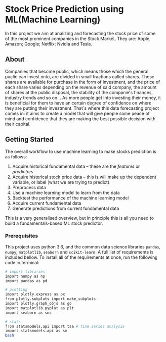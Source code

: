 # Stock Price Prediction using ML(Machine Learning)

In this project we aim at analizing and forecasting the stock price of some of the most prominent companies in the Stock Market. They are: Apple; Amazon; Google; Netflix; Nvidia and Tesla.

## About

Companies that become public, which means those which the general puclic can invest onto, are divided in small fractions called shares. Those shares are available for purchase in the form of investment, and the price of each share varies depending on the revenue of said company, the amount of shares at the public disposal, the stability of the companie's finances, industry trends and so on... 
As more people get into investing their money, it is beneficial for them to have an certain degree of confidence on where they are putting their investment. That`s where this data forecasting project comes in: it aims to create a model that will give people some peace of mind and confidence that they are making the best possible decision with their capital. 

## Getting Started

The overall workflow to use machine learning to make stocks prediction is as follows:

1. Acquire historical fundamental data – these are the *features* or *predictors*
2. Acquire historical stock price data – this is will make up the dependent variable, or label (what we are trying to predict).
3. Preprocess data
4. Use a machine learning model to learn from the data
5. Backtest the performance of the machine learning model
6. Acquire current fundamental data
7. Generate predictions from current fundamental data

This is a very generalised overview, but in principle this is all you need to build a fundamentals-based ML stock predictor.

### Prerequisites

This project uses python 3.6, and the common data science libraries `pandas`, `numpy`, `matplotlib`, `seaborn` and `scikit-learn`. A full list of requirements is included bellow. To install all of the requirements at once, run the following code in terminal:
```bash
# import libraries
import numpy as np
import pandas as pd

# plotting
import plotly.express as px
from plotly.subplots import make_subplots
import plotly.graph_objs as go
import matplotlib.pyplot as plt
import seaborn as sns

# stats
from statsmodels.api import tsa # time series analysis
import statsmodels.api as sm
bash






